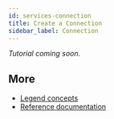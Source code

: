 ```yaml
---
id: services-connection
title: Create a Connection
sidebar_label: Connection
---
```


_Tutorial coming soon._

## More
- [Legend concepts](../overview/legend-glossary.md)
- [Reference documentation](../reference/legend-language)